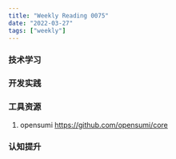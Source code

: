```yaml
---
title: "Weekly Reading 0075"
date: "2022-03-27"
tags: ["weekly"]
---
```


### 技术学习


### 开发实践

### 工具资源
1. opensumi https://github.com/opensumi/core

### 认知提升
